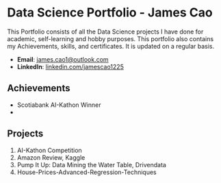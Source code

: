 # Data Science Portfolio - James Cao

This Portfolio consists of all the Data Science projects I have done for academic, self-learning and hobby purposes. This portfolio also contains my Achievements, skills, and certificates. It is updated on a regular basis.

- **Email**: [james.cao1@outlook.com](james.cao1@outlook.com)
- **LinkedIn**: [linkedin.com/jamescao1225](https://www.linkedin.com/in/jamescao1225/)

## Achievements

- Scotiabank AI-Kathon Winner
- 

## Projects

1. AI-Kathon Competition                                                                                                                                             
2. Amazon Review, Kaggle                                                                                                                                                      
3. Pump It Up: Data Mining the Water Table, Drivendata                                            	                                               
4. House-Prices-Advanced-Regression-Techniques

